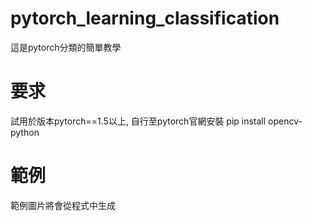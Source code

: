 # pytorch_learning_classification
  這是pytorch分類的簡單教學
# 要求
  試用於版本pytorch==1.5以上, 自行至pytorch官網安裝
  pip install opencv-python
  
# 範例

範例圖片將會從程式中生成
